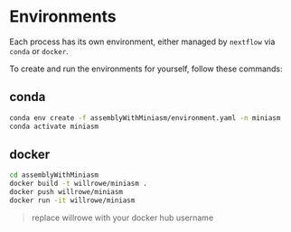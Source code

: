 # Environments

Each process has its own environment, either managed by `nextflow` via `conda` or `docker`.

To create and run the environments for yourself, follow these commands:

## conda

```sh
conda env create -f assemblyWithMiniasm/environment.yaml -n miniasm
conda activate miniasm
```

## docker

```sh
cd assemblyWithMiniasm
docker build -t willrowe/miniasm .
docker push willrowe/miniasm
docker run -it willrowe/miniasm
```

> replace willrowe with your docker hub username
